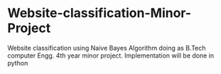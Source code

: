 Website-classification-Minor-Project
====================================

Website classification using Naive Bayes Algorithm doing as B.Tech computer Engg. 4th year minor project. Implementation will be done in python
